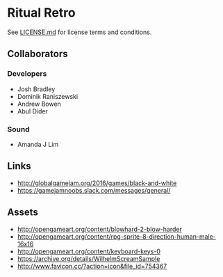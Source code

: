 # Ritual Retro

See [LICENSE.md](./LICENSE.md) for license terms and conditions.

## Collaborators
### Developers
- Josh Bradley
- Dominik Raniszewski
- Andrew Bowen
- Abul Dider

### Sound
- Amanda J Lim

## Links
- http://globalgamejam.org/2016/games/black-and-white
- https://gamejamnoobs.slack.com/messages/general/

## Assets
- http://opengameart.org/content/blowhard-2-blow-harder
- http://opengameart.org/content/rpg-sprite-8-direction-human-male-16x16
- http://opengameart.org/content/keyboard-keys-0
- https://archive.org/details/WilhelmScreamSample
- http://www.favicon.cc/?action=icon&file_id=754367
